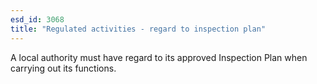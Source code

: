 ```yaml
---
esd_id: 3068
title: "Regulated activities - regard to inspection plan"
---
```


A local authority must have regard to its approved Inspection Plan when carrying out its functions.

